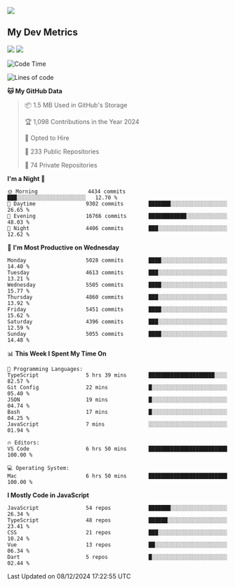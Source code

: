 [<img src="https://img.shields.io/badge/linkedin-%230077B5.svg?&style=for-the-badge&logo=linkedin&logoColor=white" />](https://www.linkedin.com/in/savepong)

<!--
[<img src="https://img.shields.io/badge/pongsiri.pisutakarathada.com-%230077B5.svg?&style=for-the-badge&color=orange" />](https://pongsiri.pisutakarathada.com)
[<img src="https://img.shields.io/badge/apps.saveworld.co-%230077B5.svg?&style=for-the-badge&color=2aa889" />](https://apps.saveworld.co)

[![savepong' github stats](https://github-readme-stats.vercel.app/api?username=savepong&show_icons=true&count_private=true&theme=gotham&hide_border=true&bg_color=00000000&text_color=768390FF)](https://pongsiri.pisutakarathada.com/posts/stats)

[![GitHub Streak](https://github-readme-streak-stats.herokuapp.com?user=savepong&theme=gotham&hide_border=true&background=00000000&dates=768390FF)](https://pongsiri.pisutakarathada.com/posts/stats)

[![Top Langs](https://github-readme-stats.vercel.app/api/top-langs/?username=savepong&layout=compact&langs_count=10&theme=gotham&hide_border=true&bg_color=00000000&text_color=768390FF)](https://pongsiri.pisutakarathada.com/posts/stats)

<!-- [![savepong's wakatime stats](https://github-readme-stats.vercel.app/api/wakatime?username=@savepong&layout=default&theme=gotham&hide_border=true&bg_color=00000000&text_color=768390FF)](https://pongsiri.pisutakarathada.com/posts/stats) -->

## My Dev Metrics

[![](https://komarev.com/ghpvc/?username=savepong&color=blue&label=Profile%20Views)](https://github.com/savepong)
[![](https://img.shields.io/github/followers/savepong?label=GitHub%20Followers)](https://github.com/savepong)

<!--START_SECTION:waka-->
![Code Time](http://img.shields.io/badge/Code%20Time-1%2C688%20hrs%2012%20mins-blue)

![Lines of code](https://img.shields.io/badge/From%20Hello%20World%20I%27ve%20Written-65.9%20million%20lines%20of%20code-blue)

**🐱 My GitHub Data** 

> 📦 1.5 MB Used in GitHub's Storage 
 > 
> 🏆 1,098 Contributions in the Year 2024
 > 
> 💼 Opted to Hire
 > 
> 📜 233 Public Repositories 
 > 
> 🔑 74 Private Repositories 
 > 
**I'm a Night 🦉** 

```text
🌞 Morning                4434 commits        ███░░░░░░░░░░░░░░░░░░░░░░   12.70 % 
🌆 Daytime                9302 commits        ███████░░░░░░░░░░░░░░░░░░   26.65 % 
🌃 Evening                16766 commits       ████████████░░░░░░░░░░░░░   48.03 % 
🌙 Night                  4406 commits        ███░░░░░░░░░░░░░░░░░░░░░░   12.62 % 
```
📅 **I'm Most Productive on Wednesday** 

```text
Monday                   5028 commits        ████░░░░░░░░░░░░░░░░░░░░░   14.40 % 
Tuesday                  4613 commits        ███░░░░░░░░░░░░░░░░░░░░░░   13.21 % 
Wednesday                5505 commits        ████░░░░░░░░░░░░░░░░░░░░░   15.77 % 
Thursday                 4860 commits        ███░░░░░░░░░░░░░░░░░░░░░░   13.92 % 
Friday                   5451 commits        ████░░░░░░░░░░░░░░░░░░░░░   15.62 % 
Saturday                 4396 commits        ███░░░░░░░░░░░░░░░░░░░░░░   12.59 % 
Sunday                   5055 commits        ████░░░░░░░░░░░░░░░░░░░░░   14.48 % 
```


📊 **This Week I Spent My Time On** 

```text
💬 Programming Languages: 
TypeScript               5 hrs 39 mins       █████████████████████░░░░   82.57 % 
Git Config               22 mins             █░░░░░░░░░░░░░░░░░░░░░░░░   05.40 % 
JSON                     19 mins             █░░░░░░░░░░░░░░░░░░░░░░░░   04.74 % 
Bash                     17 mins             █░░░░░░░░░░░░░░░░░░░░░░░░   04.25 % 
JavaScript               7 mins              ░░░░░░░░░░░░░░░░░░░░░░░░░   01.94 % 

🔥 Editors: 
VS Code                  6 hrs 50 mins       █████████████████████████   100.00 % 

💻 Operating System: 
Mac                      6 hrs 50 mins       █████████████████████████   100.00 % 
```

**I Mostly Code in JavaScript** 

```text
JavaScript               54 repos            ███████░░░░░░░░░░░░░░░░░░   26.34 % 
TypeScript               48 repos            ██████░░░░░░░░░░░░░░░░░░░   23.41 % 
CSS                      21 repos            ███░░░░░░░░░░░░░░░░░░░░░░   10.24 % 
Vue                      13 repos            ██░░░░░░░░░░░░░░░░░░░░░░░   06.34 % 
Dart                     5 repos             █░░░░░░░░░░░░░░░░░░░░░░░░   02.44 % 
```




 Last Updated on 08/12/2024 17:22:55 UTC
<!--END_SECTION:waka-->

<!--
**savepong/savepong** is a ✨ _special_ ✨ repository because its `README.md` (this file) appears on your GitHub profile.

Here are some ideas to get you started:

- 🔭 I’m currently working on WebComponents and TypeScript.
- 🌱 I’m currently learning ...
- 👯 I’m looking to collaborate on ...
- 🤔 I’m looking for help with ...
- 💬 Ask me about ...
- 📫 How to reach me: ...
- 😄 Pronouns: ...
- ⚡ Fun fact: ...
-->
